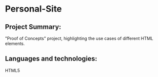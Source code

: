 # Personal-Site

## Project Summary:
"Proof of Concepts" project, highlighting the use cases of different HTML elements.
## Languages and technologies:
HTML5
